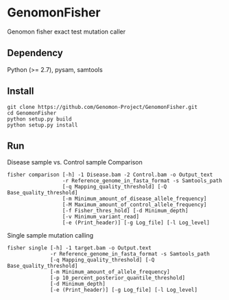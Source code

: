 # GenomonFisher
Genomon fisher exact test mutation caller

## Dependency
Python (>= 2.7), pysam, 
samtools

## Install

```
git clone https://github.com/Genomon-Project/GenomonFisher.git
cd GenomonFisher
python setup.py build
python setup.py install
```

## Run
Disease sample vs. Control sample Comparison
```
fisher comparison [-h] -1 Disease.bam -2 Control.bam -o Output_text
                  -r Reference_genome_in_fasta_format -s Samtools_path
                  [-q Mapping_quality_threshold] [-Q Base_quality_threshold]
                  [-m Minimum_amount_of_disease_allele_frequency]
                  [-M Maximum_amount_of_control_allele_frequency]
                  [-f Fisher_thres_hold] [-d Minimum_depth] 
                  [-v Minimum_variant_read] 
                  [-e (Print_header)] [-g Log_file] [-l Log_level]

```
Single sample mutation calling
```
fisher single [-h] -1 target.bam -o Output.text 
              -r Reference_genome_in_fasta_format -s Samtools_path
              [-q Mapping_quality_threshold] [-Q Base_quality_threshold]
              [-m Minimum_amount_of_allele_frequency]
              [-p 10_percent_posterior_quantile_threshold]
              [-d Minimum_depth]
              [-e (Print_header)] [-g Log_file] [-l Log_level]

```

